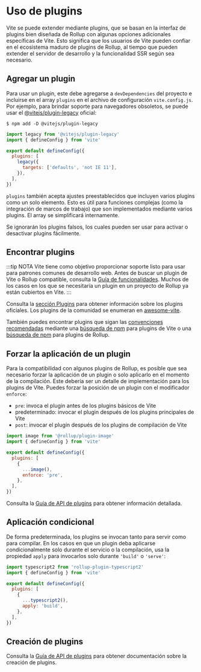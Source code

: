 # Uso de plugins

Vite se puede extender mediante plugins, que se basan en la interfaz de plugins bien diseñada de Rollup con algunas opciones adicionales específicas de Vite. Esto significa que los usuarios de Vite pueden confiar en el ecosistema maduro de plugins de Rollup, al tiempo que pueden extender el servidor de desarrollo y la funcionalidad SSR según sea necesario.

## Agregar un plugin

Para usar un plugin, este debe agregarse a `devDependencies` del proyecto e incluirse en el array `plugins` en el archivo de configuración `vite.config.js`. Por ejemplo, para brindar soporte para navegadores obsoletos, se puede usar el [@vitejs/plugin-legacy](https://github.com/vitejs/vite/tree/main/packages/plugin-legacy) oficial:

```
$ npm add -D @vitejs/plugin-legacy
```

```js twoslash [vite.config.js]
import legacy from '@vitejs/plugin-legacy'
import { defineConfig } from 'vite'

export default defineConfig({
  plugins: [
    legacy({
      targets: ['defaults', 'not IE 11'],
    }),
  ],
})
```

`plugins` también acepta ajustes preestablecidos que incluyen varios plugins como un solo elemento. Esto es útil para funciones complejas (como la integración de marcos de trabajo) que son implementados mediante varios plugins. El array se simplificará internamente.

Se ignorarán los plugins falsos, los cuales pueden ser usar para activar o desactivar plugins fácilmente.

## Encontrar plugins

:::tip NOTA
Vite tiene como objetivo proporcionar soporte listo para usar para patrones comunes de desarrollo web. Antes de buscar un plugin de Vite o Rollup compatible, consulta la [Guía de funcionalidades](../guide/features.md). Muchos de los casos en los que se necesitaría un plugin en un proyecto de Rollup ya están cubiertos en Vite.
:::

Consulta la [sección Plugins](../plugins/) para obtener información sobre los plugins oficiales. Los plugins de la comunidad se enumeran en [awesome-vite](https://github.com/vitejs/awesome-vite#plugins).

También puedes encontrar plugins que sigan las [convenciones recomendadas](./api-plugin.md#convenciones) mediante una [búsqueda de npm](https://www.npmjs.com/search?q=vite-plugin&ranking=popularity) para plugins de Vite o una [búsqueda de npm](https://www.npmjs.com/search?q=rollup-plugin&ranking=popularity) para plugins de Rollup.

## Forzar la aplicación de un plugin

Para la compatibilidad con algunos plugins de Rollup, es posible que sea necesario forzar la aplicación de un plugin o solo aplicarlo en el momento de la compilación. Este debería ser un detalle de implementación para los plugins de Vite. Puedes forzar la posición de un plugin con el modificador `enforce`:

- `pre`: invoca el plugin antes de los plugins básicos de Vite
- predeterminado: invocar el plugin después de los plugins principales de Vite
- `post`: invocar el plugin después de los plugins de compilación de Vite

```js twoslash [vite.config.js]
import image from '@rollup/plugin-image'
import { defineConfig } from 'vite'

export default defineConfig({
  plugins: [
    {
      ...image(),
      enforce: 'pre',
    },
  ],
})
```

Consulta la [Guía de API de plugins](./api-plugin.md#orden-de-plugins) para obtener información detallada.

## Aplicación condicional

De forma predeterminada, los plugins se invocan tanto para servir como para compilar. En los casos en que un plugin deba aplicarse condicionalmente solo durante el servicio o la compilación, usa la propiedad `apply` para invocarlos solo durante `'build'` o `'serve'`:

```js twoslash [vite.config.js]
import typescript2 from 'rollup-plugin-typescript2'
import { defineConfig } from 'vite'

export default defineConfig({
  plugins: [
    {
      ...typescript2(),
      apply: 'build',
    },
  ],
})
```

## Creación de plugins

Consulta la [Guía de API de plugins](./api-plugin.md) para obtener documentación sobre la creación de plugins.
